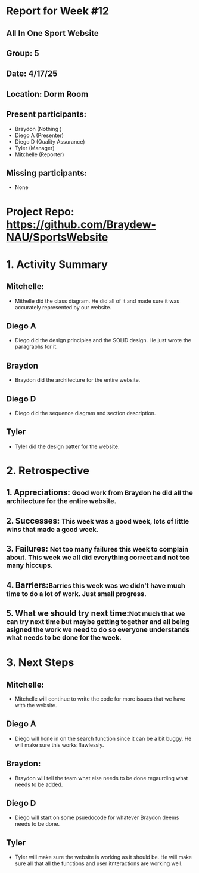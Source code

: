 # Report for Week #12

## All In One Sport Website
## Group: 5
## Date: 4/17/25
## Location: Dorm Room
## Present participants: 
- Braydon (Nothing )
- Diego A (Presenter)
- Diego D (Quality Assurance)
- Tyler (Manager)
- Mitchelle (Reporter)
## Missing participants: 
- None


# Project Repo: https://github.com/Braydew-NAU/SportsWebsite

# 1. Activity Summary 
## Mitchelle:
-  Mithelle  did the class diagram. He did all of it and made sure it was accurately represented by our website. 
## Diego A
-  Diego did the design principles and the SOLID design. He just wrote the paragraphs for it. 
## Braydon
-  Braydon did the architecture for the entire website. 
## Diego D
- Diego did the sequence diagram and section description. 
## Tyler
-   Tyler did the design patter for the website. 


# 2. Retrospective

## 1. Appreciations: <small>Good work from Braydon he did all the architecture for the entire website.  </small>
## 2. Successes: <small>This week was a good week, lots of little wins that made a good week. </small>
## 3. Failures: <small>Not too many failures this week to complain about. This week we all did everything correct and not too many hiccups. </small>
## 4. Barriers:<small>Barries this week was we didn't have much time to do a lot of work. Just small progress.  </small>
## 5. What we should try next time:<small>Not much that we can try next time but maybe getting together and all being asigned the work we need to do so everyone understands what needs to be done for the week. </small>

# 3. Next Steps

## Mitchelle:
- Mitchelle will continue to write the code for more issues that we have with the website. 
## Diego A 
- Diego will hone in on the search function since it can be a bit buggy. He will make sure this works flawlessly. 
## Braydon:
-  Braydon will tell the team what else needs to be done regaurding what needs to be added.   
## Diego D
- Diego will start on some psuedocode for whatever Braydon deems needs to be done.      
## Tyler
- Tyler will make sure the website is working as it should be. He will make sure all that all the functions and user itnteractions are working well.   







